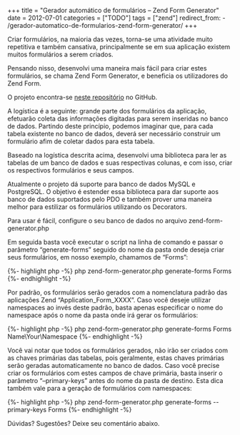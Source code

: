 +++
title = "Gerador automático de formulários – Zend Form Generator"
date = 2012-07-01
categories = ["TODO"]
tags = ["zend"]
redirect_from:
    - /gerador-automatico-de-formularios-zend-form-generator/
+++

<p class="intro"><span class="dropcap">C</span>riar formulários, na maioria das vezes, torna-se uma atividade muito repetitiva e também cansativa, principalmente se em sua aplicação existem muitos formulários a serem criados.</p>

Pensando nisso, desenvolvi uma maneira mais fácil para criar estes formulários, se chama Zend Form Generator, e beneficia os utilizadores do Zend Form.

O projeto encontra-se [neste repositório][zend-form-generator] no GitHub.

A logística é a seguinte: grande parte dos formulários da aplicação, efetuarão coleta das informações digitadas para serem inseridas no banco de dados. Partindo deste princípio, podemos imaginar que, para cada tabela existente no banco de dados, deverá ser necessário construir um formulário afim de coletar dados para esta tabela.

Baseado na logística descrita acima, desenvolvi uma biblioteca para ler as tabelas de um banco de dados e suas respectivas colunas, e com isso, criar os respectivos formulários e seus campos.

Atualmente o projeto dá suporte para banco de dados MySQL e PostgreSQL. O objetivo é estender essa biblioteca para dar suporte aos banco de dados suportados pelo PDO e também prover uma maneira melhor para estilizar os formulários utilizando os Decorators.

Para usar é fácil, configure o seu banco de dados no arquivo zend-form-generator.php

Em seguida basta você executar o script na linha de comando e passar o parâmetro “generate-forms” seguido do nome da pasta onde deseja criar seus formulários, em nosso exemplo, chamamos de “Forms”:

{%- highlight php -%}
php zend-form-generator.php generate-forms Forms
{%- endhighlight -%}

Por padrão, os formulários serão gerados com a nomenclatura padrão das aplicações Zend “Application_Form_XXXX”. Caso você deseje utilizar namespaces ao invés deste padrão, basta apenas especificar o nome do namespace após o nome da pasta onde irá gerar os formulários:

{%- highlight php -%}
php zend-form-generator.php generate-forms Forms Name\Your\Namespace
{%- endhighlight -%}

Você vai notar que todos os formulários gerados, não irão ser criados com as chaves primárias das tabelas, pois geralmente, estas chaves primárias serão geradas automaticamente no banco de dados. Caso você precise criar os formulários com estes campos de chave primária, basta inserir o parâmetro “–primary-keys” antes do nome da pasta de destino. Esta dica também vale para a geração de formulários com namespaces:

{%- highlight php -%}
php zend-form-generator.php generate-forms --primary-keys Forms
{%- endhighlight -%}

Dúvidas? Sugestões? Deixe seu comentário abaixo.

[zend-form-generator]: https://github.com/ionixjunior/zend-form-generator